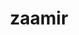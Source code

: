 ---
pid: FS321
title: zaamir
location_transcription: 6th
zipcode: 
outside_phl: 
neighborhood: 
age: '8'
age_range: 6-13
instagram: 
image_file_name: FS_321.jpg
proposal_transcription: 
topic: Unknown
topic_summary: '0'
type: Other No Form
keywords_other: 
credit: Zaamir
image_labels: 
twitter: 
facebook: 
permalink: "/monuments/fs321/"
layout: item-page
---